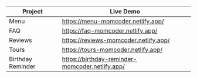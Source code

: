 | Project      | Live Demo |
| ----------- | ----------- |
| Menu   | https://menu-momcoder.netlify.app/       |
| FAQ   | https://faq-momcoder.netlify.app/        |
| Reviews   | https://reviews-momcoder.netlify.app/        |
| Tours   | https://tours-momcoder.netlify.app/        |
| Birthday Reminder      | https://birthday-reminder-momcoder.netlify.app/      |

